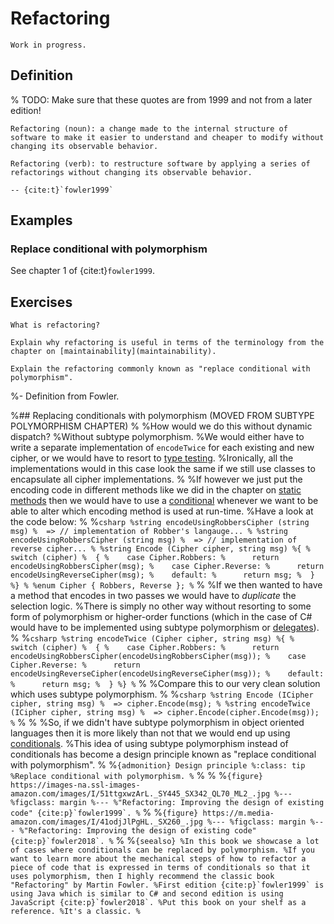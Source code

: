 # Refactoring

```{warning}
Work in progress.
```

## Definition

% TODO: Make sure that these quotes are from 1999 and not from a later edition!
```{epigraph}
Refactoring (noun): a change made to the internal structure of software to make it easier to understand and cheaper to modify without changing its observable behavior.

Refactoring (verb): to restructure software by applying a series of refactorings without changing its observable behavior.

-- {cite:t}`fowler1999`
```

## Examples

### Replace conditional with polymorphism

See chapter 1 of {cite:t}`fowler1999`.


## Exercises

```{exercise}
What is refactoring?
```

```{exercise}
Explain why refactoring is useful in terms of the terminology from the chapter on [maintainability](maintainability).
```

```{exercise}
Explain the refactoring commonly known as "replace conditional with polymorphism".
```

%- Definition from Fowler.


%## Replacing conditionals with polymorphism (MOVED FROM SUBTYPE POLYMORPHISM CHAPTER)
%
%How would we do this without dynamic dispatch?
%Without subtype polymorphism.
%We would either have to write a separate implementation of `encodeTwice` for each existing and new cipher, or we would have to resort to [type testing](type-testing).
%Ironically, all the implementations would in this case look the same if we still use classes to encapsulate all cipher implementations.
%
%If however we just put the encoding code in different methods like we did in the chapter on [static methods](static-methods) then we would have to use a [conditional](selection) whenever we want to be able to alter which encoding method is used at run-time.
%Have a look at the code below:
%
%```csharp
%string encodeUsingRobbersCipher (string msg)
%  => // implementation of Robber's langauge...
%
%string encodeUsingRobbersCipher (string msg)
%  => // implementation of reverse cipher...
%
%string Encode (Cipher cipher, string msg)
%{
%  switch (cipher)
%  {
%    case Cipher.Robbers:
%      return encodeUsingRobbersCipher(msg);
%    case Cipher.Reverse:
%      return encodeUsingReverseCipher(msg);
%    default:
%      return msg;
%  }
%}
%
%enum Cipher { Robbers, Reverse };
%```
%
%If we then wanted to have a method that encodes in two passes we would have to *duplicate* the selection logic.
%There is simply no other way without resorting to some form of polymorphism or higher-order functions (which in the case of C# would have to be implemented using subtype polymorphism or [delegates](delegates)).
%
%```csharp
%string encodeTwice (Cipher cipher, string msg)
%{
%  switch (cipher)
%  {
%    case Cipher.Robbers:
%      return encodeUsingRobbersCipher(encodeUsingRobbersCipher(msg));
%    case Cipher.Reverse:
%      return encodeUsingReverseCipher(encodeUsingReverseCipher(msg));
%    default:
%      return msg;
%  }
%}
%```
%
%Compare this to our very clean solution which uses subtype polymorphism.
%
%```csharp
%string Encode (ICipher cipher, string msg)
%  => cipher.Encode(msg);
%
%string encodeTwice (ICipher cipher, string msg)
%  => cipher.Encode(cipher.Encode(msg));
%```
%
%
%So, if we didn't have subtype polymorphism in object oriented languages then it is more likely than not that we would end up using [conditionals](selection).
%This idea of using subtype polymorphism instead of conditionals has become a design principle known as "replace conditional with polymorphism".
%
%```{admonition} Design principle
%:class: tip
%Replace conditional with polymorphism.
%```
%
%
%```{figure} https://images-na.ssl-images-amazon.com/images/I/51ttgxwzArL._SY445_SX342_QL70_ML2_.jpg
%---
%figclass: margin
%---
%"Refactoring: Improving the design of existing code" {cite:p}`fowler1999`.
%```
%
%```{figure} https://m.media-amazon.com/images/I/41odjJlPgHL._SX260_.jpg
%---
%figclass: margin
%---
%"Refactoring: Improving the design of existing code" {cite:p}`fowler2018`.
%```
%
%```{seealso}
%In this book we showcase a lot of cases where conditionals can be replaced by polymorphism.
%If you want to learn more about the mechanical steps of how to refactor a piece of code that is expressed in terms of conditionals so that it uses polymorphism, then I highly recommend the classic book "Refactoring" by Martin Fowler.
%First edition {cite:p}`fowler1999` is using Java which is similar to C# and second edition is using JavaScript {cite:p}`fowler2018`.
%Put this book on your shelf as a reference.
%It's a classic.
%```
